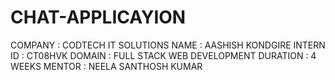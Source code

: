 # CHAT-APPLICAYION
COMPANY : CODTECH IT SOLUTIONS 
NAME : AASHISH KONDGIRE 
INTERN ID : CT08HVK 
DOMAIN : FULL STACK WEB DEVELOPMENT 
DURATION : 4 WEEKS 
MENTOR : NEELA SANTHOSH KUMAR

